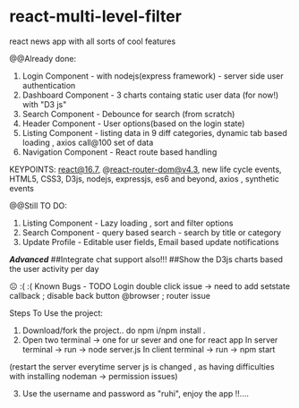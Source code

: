 # react-multi-level-filter
react news app with all sorts of cool features

@@Already done:
1) Login Component - with nodejs(express framework) - server side user authentication
2) Dashboard Component - 3 charts containg static user data (for now!) with "D3 js" 
3) Search Component - Debounce for search (from scratch)
4) Header Component - User options(based on the login state)
5) Listing Component - listing data in 9 diff categories, dynamic tab based loading , axios call@100 set of data  
6) Navigation Component - React route based handling  

KEYPOINTS:  react@16.7, @react-router-dom@v4.3, new life cycle events, HTML5, CSS3, D3js, nodejs, expressjs, es6 and beyond, axios , synthetic events  
             
@@Still TO DO:
1) Listing Component - Lazy loading , sort and filter options 
2) Search Component - query based search - search by title or category 
3) Update Profile - Editable user fields, Email based update notifications
        
***Advanced***
##Integrate chat support also!!! 
##Show the D3js charts based the user activity per day


☹ :( :( Known Bugs - TODO
Login double click issue -> need to add setstate callback ; disable back button @browser ; router issue


Steps To Use the project:
1) Download/fork the project.. do npm i/npm install .
2) Open two terminal -> one for ur sever and one for react app
In server terminal -> run -> node server.js
In client terminal -> run -> npm start

(restart the server everytime server js is changed , as having difficulties with installing nodeman -> permission issues)

3) Use the username and password as "ruhi", enjoy the app !!.... 
